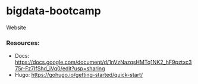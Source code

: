 # bigdata-bootcamp

Website

### Resources:
- Docs: https://docs.google.com/document/d/1nVzNazqsHMTq1NK2_hF9pztxc375r-Fz7IfShd_iVq0/edit?usp=sharing
- Hugo: https://gohugo.io/getting-started/quick-start/
